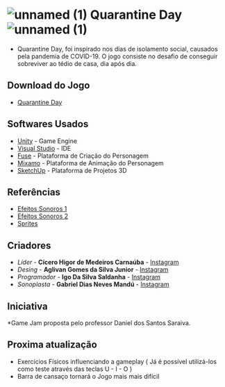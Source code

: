 # ![unnamed (1)](https://user-images.githubusercontent.com/56702143/84601421-4833db80-ae56-11ea-8f81-bdb9c7bdcfcc.png) Quarantine Day ![unnamed (1)](https://user-images.githubusercontent.com/56702143/84601421-4833db80-ae56-11ea-8f81-bdb9c7bdcfcc.png)


* Quarantine Day, foi inspirado nos dias de isolamento social,  causados pela pandemia de COVID-19. O jogo consiste no desafio de conseguir sobreviver ao tédio de casa, dia após dia.

## Download do Jogo

* [Quarantine Day](https://github.com/xHigorZ/Teste/raw/master/v1.0.4.rar)

## Softwares Usados

* [Unity](https://unity.com/pt) - Game Engine
* [Visual Studio](https://visualstudio.microsoft.com/pt-br/) - IDE
* [Fuse](https://store.steampowered.com/app/257400/Fuse/?l=portuguese) - Plataforma de Criação do Personagem
* [Mixamo](https://www.mixamo.com/#/) - Plataforma de Animação do Personagem
* [SketchUp](https://www.sketchup.com/pt-BR) - Plataforma de Projetos 3D

## Referências

* [Efeitos Sonoros 1](https://sonniss.com/gameaudiogdc2016/)
* [Efeitos Sonoros 2](https://freesound.org/browse/)
* [Sprites](https://br.freepik.com)

## Criadores

* *Líder* - **Cícero Higor de Medeiros Carnaúba** - [Instagram](https://www.instagram.com/higormcarnauba/)
* *Desing* - **Aglivan Gomes da Silva Junior** - [Instagram](https://www.instagram.com/ashirodesu/)
* *Programador* - **Igo Da Silva Saldanha** - [Instagram](https://www.instagram.com/igosaldanha_/)
* *Sonoplasta* - **Gabriel Dias Neves Mandú** - [Instagram](https://www.instagram.com/diasm_gabriel/)

## Iniciativa

*Game Jam proposta pelo professor Daniel dos Santos Saraiva.

## Proxima atualização

- Exercícios Físicos influenciando a gameplay ( Já é possível utilizá-los como teste através das teclas U - I - O )
- Barra de cansaço tornará o Jogo mais mais difícil
